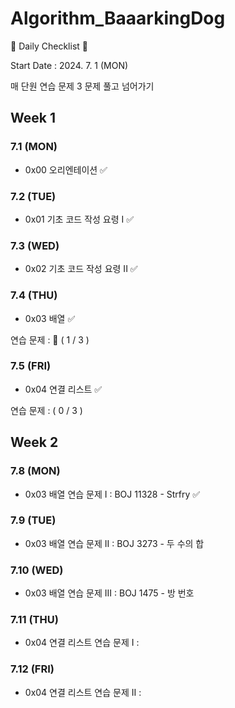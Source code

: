 # Algorithm_BaaarkingDog
📌 Daily Checklist 📌

Start Date : 2024. 7. 1 (MON)

매 단원 연습 문제 3 문제 풀고 넘어가기

## Week 1
### 7.1 (MON)
- 0x00 오리엔테이션 ✅

### 7.2 (TUE)
- 0x01 기초 코드 작성 요령 I ✅

### 7.3 (WED)
- 0x02 기초 코드 작성 요령 II ✅

### 7.4 (THU)
- 0x03 배열 ✅
  
연습 문제 : 🥇 ( 1 / 3 )

### 7.5 (FRI)
- 0x04 연결 리스트 ✅

연습 문제 : ( 0 / 3 )


## Week 2
### 7.8 (MON)
- 0x03 배열 연습 문제 I : BOJ 11328 - Strfry ✅

### 7.9 (TUE)
- 0x03 배열 연습 문제 II : BOJ 3273 - 두 수의 합

### 7.10 (WED)
- 0x03 배열 연습 문제 III : BOJ 1475 - 방 번호

### 7.11 (THU)
- 0x04 연결 리스트 연습 문제 I : 

### 7.12 (FRI)
- 0x04 연결 리스트 연습 문제 II :  
